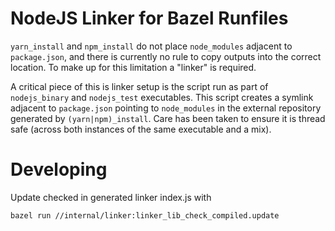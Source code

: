 # NodeJS Linker for Bazel Runfiles

`yarn_install` and `npm_install` do not place `node_modules` adjacent to `package.json`, and there
is currently no rule to copy outputs into the correct location. To make up for this limitation a
"linker" is required.

A critical piece of this is linker setup is the script run as part of `nodejs_binary` and
`nodejs_test` executables. This script creates a symlink adjacent to `package.json` pointing to
`node_modules` in the external repository generated by `(yarn|npm)_install`. Care has been taken
to ensure it is thread safe (across both instances of the same executable and a mix).

# Developing

Update checked in generated linker index.js with

```
bazel run //internal/linker:linker_lib_check_compiled.update
```
